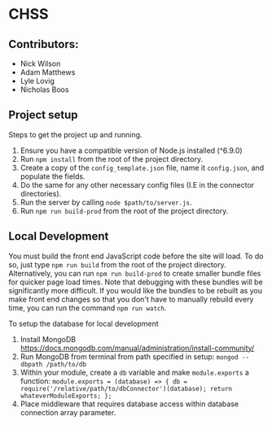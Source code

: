 # CHSS
## Contributors:
- Nick Wilson
- Adam Matthews
- Lyle Lovig
- Nicholas Boos

## Project setup
Steps to get the project up and running.
1. Ensure you have a compatible version of Node.js installed (^6.9.0)
2. Run `npm install` from the root of the project directory.
3. Create a copy of the `config_template.json` file, name it `config.json`,
and populate the fields.
4. Do the same for any other necessary config files (I.E in the connector
directories).
5. Run the server by calling `node $path/to/server.js`.
6. Run `npm run build-prod` from the root of the project directory.

## Local Development
You must build the front end JavaScript code before the site will load. To do
so, just type `npm run build` from the root of the project directory.
Alternatively, you can run `npm run build-prod` to create smaller bundle files
for quicker page load times. Note that debugging with these bundles will be
significantly more difficult. If you would like the bundles to be rebuilt as
you make front end changes so that you don't have to manually rebuild
every time, you can run the command `npm run watch`.

To setup the database for local development
1. Install MongoDB
https://docs.mongodb.com/manual/administration/install-community/
2. Run MongoDB from terminal from path specified in setup:
`mongod --dbpath /path/to/db`
3. Within your module, create a `db` variable and make `module.exports` a function: 
`module.exports = (database) => {
    db = require('/relative/path/to/dbConnector')(database);
    return whateverModuleExports;
};`
4. Place middleware that requires database access within database connection array parameter.